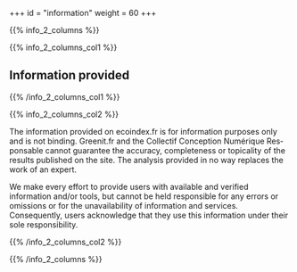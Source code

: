 +++
id = "information"
weight = 60
+++

{{% info_2_columns %}}

{{% info_2_columns_col1 %}}

## Information provided

{{% /info_2_columns_col1 %}}

{{% info_2_columns_col2 %}}

The information provided on ecoindex.fr is for information purposes only and is not binding. Greenit.fr and the <span lang="fr">Collectif Conception Numérique Responsable</span> cannot guarantee the accuracy, completeness or topicality of the results published on the site. The analysis provided in no way replaces the work of an expert.

We make every effort to provide users with available and verified information and/or tools, but cannot be held responsible for any errors or omissions or for the unavailability of information and services. Consequently, users acknowledge that they use this information under their sole responsibility.

{{% /info_2_columns_col2 %}}

{{% /info_2_columns %}}
